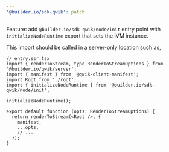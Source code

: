 ```yaml
---
'@builder.io/sdk-qwik': patch
---
```


Feature: add `@builder.io/sdk-qwik/node/init` entry point with `initializeNodeRuntime` export that sets the IVM instance.

This import should be called in a server-only location such as,

```tsx
// entry.ssr.tsx
import { renderToStream, type RenderToStreamOptions } from '@builder.io/qwik/server';
import { manifest } from '@qwik-client-manifest';
import Root from './root';
import { initializeNodeRuntime } from '@builder.io/sdk-qwik/node/init';

initializeNodeRuntime();

export default function (opts: RenderToStreamOptions) {
  return renderToStream(<Root />, {
    manifest,
    ...opts,
    // ...
  });
}
```

